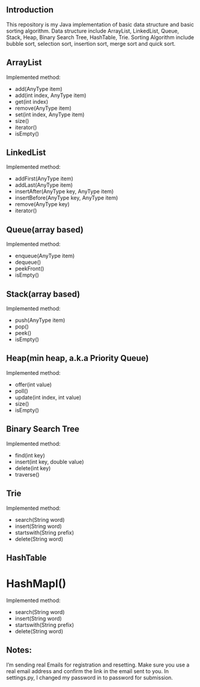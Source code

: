 ## Introduction
This repository is my Java implementation of basic data structure and basic sorting algorithm. Data structure include ArrayList, LinkedList, Queue, Stack, Heap, Binary Search Tree, HashTable, Trie. Sorting Algorithm include bubble sort, selection sort, insertion sort, merge sort and quick sort.

## ArrayList
Implemented method:
* add(AnyType item)
* add(int index, AnyType item)
* get(int index)
* remove(AnyType item)
* set(int index, AnyType item)
* size()
* iterator()
* isEmpty()

## LinkedList
Implemented method:
* addFirst(AnyType item)
* addLast(AnyType item)
* insertAfter(AnyType key, AnyType item)
* insertBefore(AnyType key, AnyType item)
* remove(AnyType key)
* iterator()

## Queue(array based)
Implemented method:
* enqueue(AnyType item)
* dequeue()
* peekFront()
* isEmpty()

## Stack(array based)
Implemented method:
* push(AnyType item)
* pop()
* peek()
* isEmpty()

## Heap(min heap, a.k.a Priority Queue)
Implemented method:
* offer(int value)
* poll()
* update(int index, int value)
* size()
* isEmpty()

## Binary Search Tree
Implemented method:
* find(int key)
* insert(int key, double value)
* delete(int key)
* traverse()

## Trie
Implemented method:
* search(String word)
* insert(String word)
* startswith(String prefix)
* delete(String word)

## HashTable
# HashMapI()
Implemented method:
* search(String word)
* insert(String word)
* startswith(String prefix)
* delete(String word)

## Notes:
I’m sending real Emails for registration and resetting.
Make sure you use a real email address and confirm the link in the email sent to you.
In settings.py, I changed my password in to password for submission.

